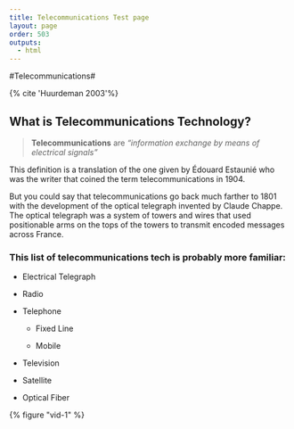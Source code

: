 ```yaml
---
title: Telecommunications Test page
layout: page
order: 503
outputs:
  - html
---
```

#Telecommunications#

{% cite 'Huurdeman 2003'%}

## What is Telecommunications Technology? ## 

>**Telecommunications** are _“information exchange by means of electrical signals”_

This definition is a translation of the one given by Édouard Estaunié who was the writer that coined the term telecommunications in 1904.

But you could say that telecommunications go back much farther to 1801 with the development of the optical telegraph invented by Claude Chappe. The optical telegraph was a system of towers and wires that used positionable arms on the tops of the towers to transmit encoded messages across France.

### This list of telecommunications tech is probably more familiar: ###

- Electrical Telegraph

- Radio

- Telephone
  
  - Fixed Line
  
  - Mobile

- Television

- Satellite

- Optical Fiber

{% figure "vid-1" %}
